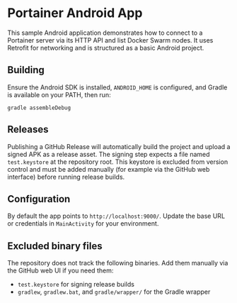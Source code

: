# Portainer Android App

This sample Android application demonstrates how to connect to a Portainer server via its HTTP API and list Docker Swarm nodes. It uses Retrofit for networking and is structured as a basic Android project.

## Building

Ensure the Android SDK is installed, `ANDROID_HOME` is configured, and Gradle is available on your PATH, then run:

```
gradle assembleDebug
```

## Releases

Publishing a GitHub Release will automatically build the project and upload a signed APK as a release asset. The signing step expects a file named `test.keystore` at the repository root. This keystore is excluded from version control and must be added manually (for example via the GitHub web interface) before running release builds.

## Configuration

By default the app points to `http://localhost:9000/`. Update the base URL or credentials in `MainActivity` for your environment.

## Excluded binary files

The repository does not track the following binaries. Add them manually via the GitHub web UI if you need them:

- `test.keystore` for signing release builds
- `gradlew`, `gradlew.bat`, and `gradle/wrapper/` for the Gradle wrapper

